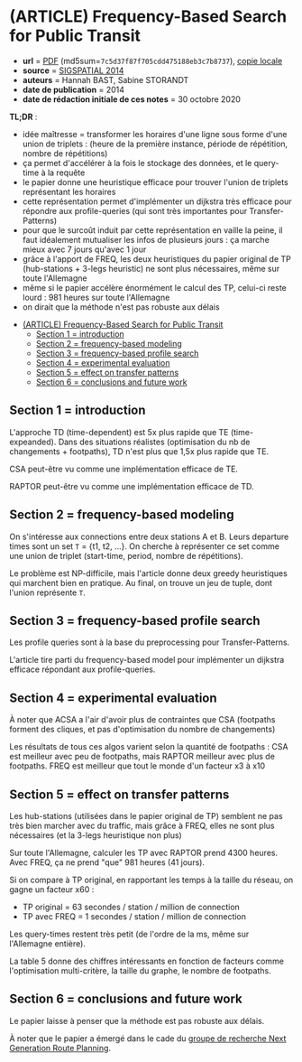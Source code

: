 # (ARTICLE) Frequency-Based Search for Public Transit

- **url** = [PDF](https://ad-publications.cs.uni-freiburg.de/SIGSPATIAL_Frequency_based_Search_BBS_2014.pdf) (md5sum=`7c5d37f87f705cdd475188eb3c7b8737`), [copie locale](LOCALCOPIES/SIGSPATIAL_Frequency_based_Search_BBS_2014.pdf)
- **source** = [SIGSPATIAL 2014](http://sigspatial2014.sigspatial.org/)
- **auteurs** = Hannah BAST, Sabine STORANDT
- **date de publication** = 2014
- **date de rédaction initiale de ces notes** = 30 octobre 2020

**TL;DR** :
- idée maîtresse = transformer les horaires d'une ligne sous forme d'une union de triplets : (heure de la première instance, période de répétition, nombre de répétitions)
- ça permet d'accélérer à la fois le stockage des données, et le query-time à la requête
- le papier donne une heuristique efficace pour trouver l'union de triplets représentant les horaires
- cette représentation permet d'implémenter un dijkstra très efficace pour répondre aux profile-queries (qui sont très importantes pour Transfer-Patterns)
- pour que le surcoût induit par cette représentation en vaille la peine, il faut idéalement mutualiser les infos de plusieurs jours : ça marche mieux avec 7 jours qu'avec 1 jour
- grâce à l'apport de FREQ, les deux heuristiques du papier original de TP (hub-stations + 3-legs heuristic) ne sont plus nécessaires, même sur toute l'Allemagne
- même si le papier accélère énormément le calcul des TP, celui-ci reste lourd : 981 heures sur toute l'Allemagne
- on dirait que la méthode n'est pas robuste aux délais


* [(ARTICLE) Frequency-Based Search for Public Transit](#article-frequency-based-search-for-public-transit)
   * [Section 1 = introduction](#section-1--introduction)
   * [Section 2 = frequency-based modeling](#section-2--frequency-based-modeling)
   * [Section 3 = frequency-based profile search](#section-3--frequency-based-profile-search)
   * [Section 4 = experimental evaluation](#section-4--experimental-evaluation)
   * [Section 5 = effect on transfer patterns](#section-5--effect-on-transfer-patterns)
   * [Section 6 = conclusions and future work](#section-6--conclusions-and-future-work)

## Section 1 = introduction

L'approche TD (time-dependent) est 5x plus rapide que TE (time-expeanded). Dans des situations réalistes (optimisation du nb de changements + footpaths), TD n'est plus que 1,5x plus rapide que TE.

CSA peut-être vu comme une implémentation efficace de TE.

RAPTOR peut-être vu comme une implémentation efficace de TD.

## Section 2 = frequency-based modeling

On s'intéresse aux connections entre deux stations A et B. Leurs departure times sont un set `T` = {t1, t2, ...}. On cherche à représenter ce set comme une union de triplet (start-time, period, nombre de répétitions).

Le problème est NP-difficile, mais l'article donne deux greedy heuristiques qui marchent bien en pratique. Au final, on trouve un jeu de tuple, dont l'union représente `T`.

## Section 3 = frequency-based profile search

Les profile queries sont à la base du preprocessing pour Transfer-Patterns.

L'article tire parti du frequency-based model pour implémenter un dijkstra efficace répondant aux profile-queries.

## Section 4 = experimental evaluation

À noter que ACSA a l'air d'avoir plus de contraintes que CSA (footpaths forment des cliques, et pas d'optimisation du nombre de changements)

Les résultats de tous ces algos varient selon la quantité de footpaths : CSA est meilleur avec peu de footpaths, mais RAPTOR meilleur avec plus de footpaths. FREQ est meilleur que tout le monde d'un facteur x3 à x10

## Section 5 = effect on transfer patterns

Les hub-stations (utilisées dans le papier original de TP) semblent ne pas très bien marcher avec du traffic, mais grâce à FREQ, elles ne sont plus nécessaires (et la 3-legs heuristique non plus)

Sur toute l'Allemagne, calculer les TP avec RAPTOR prend 4300 heures. Avec FREQ, ça ne prend "que" 981 heures (41 jours).

Si on compare à TP original, en rapportant les temps à la taille du réseau, on gagne un facteur x60 :
- TP original = 63 secondes / station / million de connection
- TP avec FREQ = 1 secondes / station / million de connection

Les query-times restent très petit (de l'ordre de la ms, même sur l'Allemagne entière).

La table 5 donne des chiffres intéressants en fonction de facteurs comme l'optimisation multi-critère, la taille du graphe, le nombre de footpaths.

## Section 6 = conclusions and future work

Le papier laisse à penser que la méthode est pas robuste aux délais.

À noter que le papier a émergé dans le cade du [groupe de recherche Next Generation Route Planning](2012-to-2015-google-research-next-generation-route-planning.md).
